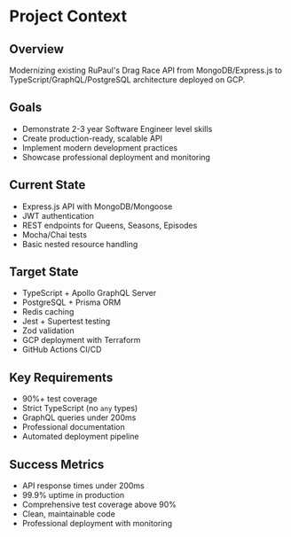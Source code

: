 # Project Context

## Overview
Modernizing existing RuPaul's Drag Race API from MongoDB/Express.js to TypeScript/GraphQL/PostgreSQL architecture deployed on GCP.

## Goals
- Demonstrate 2-3 year Software Engineer level skills
- Create production-ready, scalable API
- Implement modern development practices
- Showcase professional deployment and monitoring

## Current State
- Express.js API with MongoDB/Mongoose
- JWT authentication
- REST endpoints for Queens, Seasons, Episodes
- Mocha/Chai tests
- Basic nested resource handling

## Target State
- TypeScript + Apollo GraphQL Server
- PostgreSQL + Prisma ORM
- Redis caching
- Jest + Supertest testing
- Zod validation
- GCP deployment with Terraform
- GitHub Actions CI/CD

## Key Requirements
- 90%+ test coverage
- Strict TypeScript (no `any` types)
- GraphQL queries under 200ms
- Professional documentation
- Automated deployment pipeline

## Success Metrics
- API response times under 200ms
- 99.9% uptime in production
- Comprehensive test coverage above 90%
- Clean, maintainable code
- Professional deployment with monitoring
